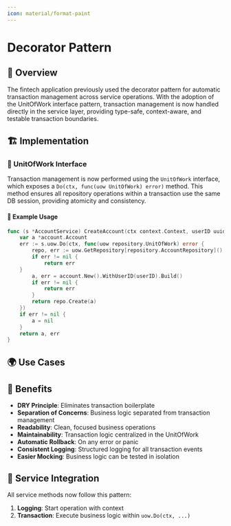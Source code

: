 ```yaml
---
icon: material/format-paint
---
```


# Decorator Pattern

## 🏁 Overview

The fintech application previously used the decorator pattern for automatic transaction management across service operations. With the adoption of the UnitOfWork interface pattern, transaction management is now handled directly in the service layer, providing type-safe, context-aware, and testable transaction boundaries.

## 🏗️ Implementation

### 🧰 UnitOfWork Interface

Transaction management is now performed using the `UnitOfWork` interface, which exposes a `Do(ctx, func(uow UnitOfWork) error)` method. This method ensures all repository operations within a transaction use the same DB session, providing atomicity and consistency.

#### 🧪 Example Usage

```go
func (s *AccountService) CreateAccount(ctx context.Context, userID uuid.UUID) (*account.Account, error) {
    var a *account.Account
    err := s.uow.Do(ctx, func(uow repository.UnitOfWork) error {
        repo, err := uow.GetRepository[repository.AccountRepository]()
        if err != nil {
            return err
    }
        a, err = account.New().WithUserID(userID).Build()
        if err != nil {
            return err
        }
        return repo.Create(a)
    })
    if err != nil {
        a = nil
    }
    return a, err
}
```

## 🌍 Use Cases

## 🚀 Benefits

- **DRY Principle**: Eliminates transaction boilerplate
- **Separation of Concerns**: Business logic separated from transaction management
- **Readability**: Clean, focused business operations
- **Maintainability**: Transaction logic centralized in the UnitOfWork
- **Automatic Rollback**: On any error or panic
- **Consistent Logging**: Structured logging for all transaction events
- **Easier Mocking**: Business logic can be tested in isolation

## 🧰 Service Integration

All service methods now follow this pattern:

1. **Logging**: Start operation with context
2. **Transaction**: Execute business logic within `uow.Do(ctx, ...)`
